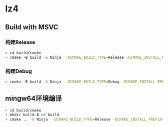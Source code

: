 

# lz4

## Build with MSVC

### 构建Release

```bash
> cd build/cmake
> cmake -B build -G Ninja  -DCMAKE_BUILD_TYPE=Release -DCMAKE_INSTALL_PREFIX=D:\devtools\lz4.1.9.4
```

### 构建Debug
```bash
> cmake -B build -G Ninja  -DCMAKE_BUILD_TYPE=Debug -DCMAKE_INSTALL_PREFIX=D:\devtools\lz4.1.9.4\debug\
```


## mingw64环境编译

```bash
> cd build/cmake
> mkdir build & cd build
> cmake .. -G Ninja  -DCMAKE_BUILD_TYPE=Release -DCMAKE_INSTALL_PREFIX=D:\devtools\lz4.1.9.4
```